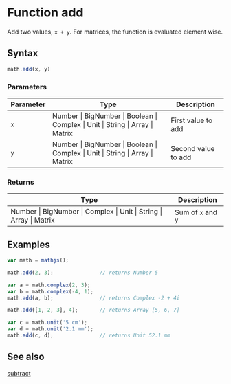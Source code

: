 # Function add

Add two values, `x + y`. For matrices, the function is evaluated element wise.


## Syntax

```js
math.add(x, y)
```

### Parameters

Parameter | Type | Description
--------- | ---- | -----------
`x` | Number &#124; BigNumber &#124; Boolean &#124; Complex &#124; Unit &#124; String &#124; Array &#124; Matrix | First value to add
`y` | Number &#124; BigNumber &#124; Boolean &#124; Complex &#124; Unit &#124; String &#124; Array &#124; Matrix | Second value to add

### Returns

Type | Description
---- | -----------
Number &#124; BigNumber &#124; Complex &#124; Unit &#124; String &#124; Array &#124; Matrix | Sum of `x` and `y`


## Examples

```js
var math = mathjs();

math.add(2, 3);               // returns Number 5

var a = math.complex(2, 3);
var b = math.complex(-4, 1);
math.add(a, b);               // returns Complex -2 + 4i

math.add([1, 2, 3], 4);       // returns Array [5, 6, 7]

var c = math.unit('5 cm');
var d = math.unit('2.1 mm');
math.add(c, d);               // returns Unit 52.1 mm
```


## See also

[subtract](subtract.md)

